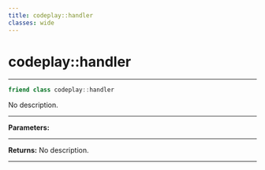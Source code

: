 ```yaml
---
title: codeplay::handler
classes: wide
---
```

# codeplay::handler

---

```cpp
friend class codeplay::handler
```


No description.


---
**Parameters:**


---
**Returns:** No description.

---
